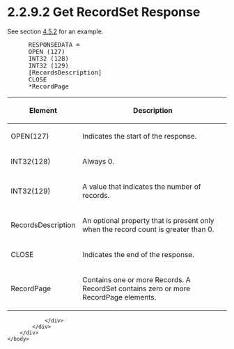 <html dir="LTR" xmlns:mshelp="http://msdn.microsoft.com/mshelp" xmlns:ddue="http://ddue.schemas.microsoft.com/authoring/2003/5" xmlns:xlink="http://www.w3.org/1999/xlink" xmlns:tool="http://www.microsoft.com/tooltip">
    <head>
        <meta http-equiv="Content-Type" content="text/html; CHARSET=utf-8"></meta>
        <meta name="save" content="history"></meta>
        <title>2.2.9.2 Get RecordSet Response</title>
        <xml>
            <mshelp:toctitle title="2.2.9.2 Get RecordSet Response"></mshelp:toctitle>
            <mshelp:rltitle title="[MS-SSAS8]: Get RecordSet Response"></mshelp:rltitle>
            <mshelp:keyword index="A" term="f7a24ba6-6239-48ef-8014-74bf69bd3062"></mshelp:keyword>
            <mshelp:attr name="DCSext.ContentType" value="open specification"></mshelp:attr>
            <mshelp:attr name="AssetID" value="f7a24ba6-6239-48ef-8014-74bf69bd3062"></mshelp:attr>
            <mshelp:attr name="TopicType" value="kbRef"></mshelp:attr>
            <mshelp:attr name="DCSext.Title" value="[MS-SSAS8]: Get RecordSet Response" />
        </xml>
    </head>
    <body>
        <div id="header">
            <h1 class="heading">2.2.9.2 Get RecordSet Response</h1>
        </div>
        <div id="mainSection">
            <div id="mainBody">
                <div id="allHistory" class="saveHistory"></div>
                <div id="sectionSection0" class="section" name="collapseableSection">
                    

<p>See section <a href="9c2c26e3-87b2-4da8-b3ba-e986b12ff1eb.html">4.5.2</a> for an
example.           </p>

<dl>
<dd>
<div><pre> RESPONSEDATA =
 OPEN (127)
 INT32 (128) 
 INT32 (129)
 [RecordsDescription]
 CLOSE
 *RecordPage
</pre></div>
</dd></dl>

<table>
 <thead>
  <tr>
   <th>
   <p>Element</p>
   </th>
   <th>
   <p>Description</p>
   </th>
  </tr>
 </thead>
 <tr>
  <td>
  <p>OPEN(127)</p>
  </td>
  <td>
  <p>Indicates the start of the response.</p>
  </td>
 </tr>
 <tr>
  <td>
  <p>INT32(128)</p>
  </td>
  <td>
  <p>Always 0.</p>
  </td>
 </tr>
 <tr>
  <td>
  <p>INT32(129)</p>
  </td>
  <td>
  <p>A value that indicates the number of records.</p>
  </td>
 </tr>
 <tr>
  <td>
  <p>RecordsDescription</p>
  </td>
  <td>
  <p>An optional property that is present only when the
  record count is greater than 0.</p>
  </td>
 </tr>
 <tr>
  <td>
  <p>CLOSE</p>
  </td>
  <td>
  <p>Indicates the end of the response.</p>
  </td>
 </tr>
 <tr>
  <td>
  <p>RecordPage</p>
  </td>
  <td>
  <p>Contains one or more Records. A RecordSet contains
  zero or more RecordPage elements.</p>
  </td>
 </tr>
</table>

<p> </p>


                </div>
            </div>
        </div>
    </body>
</html>